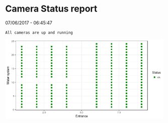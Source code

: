 Camera Status report
================
07/06/2017 - 06:45:47

    All cameras are up and running

![](camreport_files/figure-markdown_github/unnamed-chunk-2-1.png)
